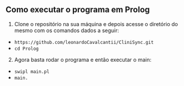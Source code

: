 ## Como executar o programa em Prolog
1. Clone o repositório na sua máquina e depois acesse o diretório do mesmo com os comandos dados a seguir:
* `https://github.com/leonardoCavalcantii/CliniSync.git`
* `cd Prolog`

2. Agora basta rodar o programa e então executar o main:
* `swipl main.pl`
* `main.`

